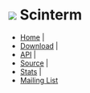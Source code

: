 # ![](images/icon.png) Scinterm

* [Home](http://foicica.com/scinterm) |
* [Download](http://foicica.com/scinterm/download) |
* [API](http://foicica.com/scinterm/api) |
* [Source](http://foicica.com/hg/scinterm) |
* [Stats](http://foicica.com/stats.html#Scinterm) |
* [Mailing List](http://foicica.com/lists)
